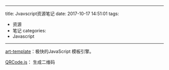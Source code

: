
---
title: Jvavscript资源笔记
date: 2017-10-17 14:51:01
tags:
- 资源
- 笔记
categories: 
- Javascript
---


[art-template](https://aui.github.io/art-template/)：极快的JavaScript 模板引擎。

[QRCode.js](http://code.ciaoca.com/javascript/qrcode/)： 生成二维码